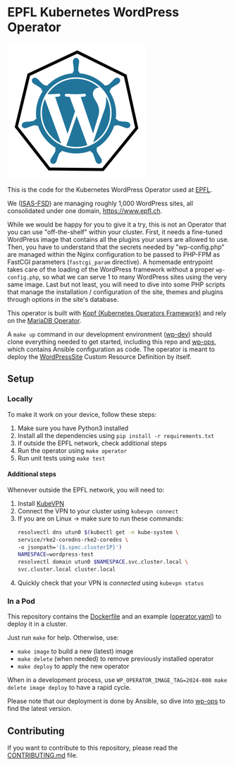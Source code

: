 # EPFL Kubernetes WordPress Operator

![EPFL WordPress Operator Logo](https://github.com/epfl-si/wp-operator/blob/main/images/EPFL-WP-Operator-logo-small.png?raw=true)

This is the code for the Kubernetes WordPress Operator used at [EPFL].

We ([ISAS-FSD]) are managing roughly 1,000 WordPress sites, all consolidated
under one domain, <https://www.epfl.ch>.

While we would be happy for you to give it a try, this is not an Operator that
you can use "off-the-shelf" within your cluster. First, it needs a fine-tuned
WordPress image that contains all the plugins your users are allowed to use.
Then, you have to understand that the secrets needed by "wp-config.php" are
managed within the Nginx configuration to be passed to PHP-FPM as FastCGI
parameters (`fastcgi_param` directive). A homemade entrypoint takes care of the
loading of the WordPress framework without a proper `wp-config.php`, so what
we can serve 1 to many WordPress sites using the very same image. Last but not
least, you will need to dive into some PHP scripts that manage the installation
/ configuration of the site, themes and plugins through options in the site's
database.

This operator is built with [Kopf (Kubernetes Operators Framework)] and rely on
the [MariaDB Operator].

A `make up` command in our development environment ([wp-dev]) should clone
everything needed to get started, including this repo and [wp-ops], which
contains Ansible configuration as code. The operator is meant to deploy the
[WordPressSite](./WordPressSite-crd.yaml) Custom Resource Definition by itself.


## Setup

### Locally

To make it work on your device, follow these steps:

1. Make sure you have Python3 installed
1. Install all the dependencies using `pip install -r requirements.txt`
1. If outside the EPFL network, check additional steps
1. Run the operator using `make operator`
1. Run unit tests using `make test`

#### Additional steps

Whenever outside the EPFL network, you will need to:

1. Install [KubeVPN]
1. Connect the VPN to your cluster using `kubevpn connect`
1. If you are on Linux → make sure to run these commands:
    ```bash
    resolvectl dns utun0 $(kubectl get -n kube-system \
    service/rke2-coredns-rke2-coredns \
    -o jsonpath='{$.spec.clusterIP}')
    NAMESPACE=wordpress-test
    resolvectl domain utun0 $NAMESPACE.svc.cluster.local \
    svc.cluster.local cluster.local
    ```
1. Quickly check that your VPN is _connected_ using `kubevpn status`

### In a Pod

This repository contains the [Dockerfile](./Dockerfile) and an example
([operator.yaml](./operator.yaml)) to deploy it in a cluster.

Just run  `make` for help. Otherwise, use:
  - `make image` to build a new (latest) image
  - `make delete` (when needed) to remove previously installed operator
  - `make deploy` to apply the new operator

When in a development process, use `WP_OPERATOR_IMAGE_TAG=2024-000 make delete
image deploy` to have a rapid cycle.

Please note that our deployment is done by Ansible, so dive into [wp-ops] to
find the latest version.


## Contributing

If you want to contribute to this repository, please read the [CONTRIBUTING.md](CONTRIBUTING.md) file.

[EPFL]: https://www.epfl.ch
[ISAS-FSD]: https://go.epfl.ch/isas-fsd
[Kopf (Kubernetes Operators Framework)]: https://kopf.readthedocs.io
[MariaDB Operator]: https://github.com/mariadb-operator/mariadb-operator
[wp-dev]: https://github.com/epfl-si/wp-dev
[wp-ops]: https://github.com/epfl-si/wp-ops
[KubeVPN]: https://www.kubevpn.cn/
